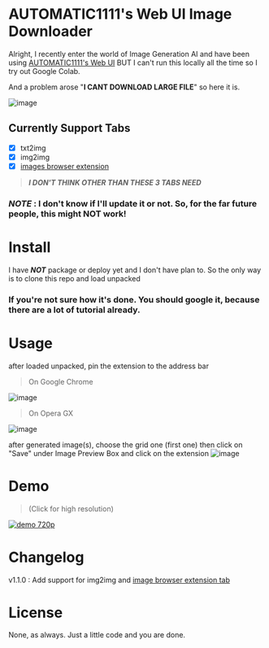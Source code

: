 # AUTOMATIC1111's Web UI Image Downloader

Alright, I recently enter the world of Image Generation AI and have been using [AUTOMATIC1111's Web UI](https://github.com/AUTOMATIC1111/stable-diffusion-webui) BUT I can't run this locally all the time so I try out Google Colab. 

And a problem arose "**I CANT DOWNLOAD LARGE FILE**" so here it is.

![image](https://user-images.githubusercontent.com/76484203/201890439-85fdb262-7ae7-4457-80c3-a9cfe0bc4c9e.png)

## Currently Support Tabs

- [x] txt2img
- [x] img2img
- [x] [images browser extension](https://github.com/yfszzx/stable-diffusion-webui-images-browser)

> ***I DON'T THINK OTHER THAN THESE 3 TABS NEED***

### ***NOTE*** : I don't know if I'll update it or not. So, for the far future people, this might **NOT** work!

# Install

I have ***NOT*** package or deploy yet and I don't have plan to. So the only way is to clone this repo and load unpacked

### If you're not sure how it's done. You should google it, because there are a lot of tutorial already.

# Usage

after loaded unpacked, pin the extension to the address bar
> On Google Chrome

![image](https://user-images.githubusercontent.com/76484203/201865183-4af0c625-c6ce-41fa-a0c8-16efe8d17a4a.png)

> On Opera GX

![image](https://user-images.githubusercontent.com/76484203/201865326-c33299ed-65eb-484f-b9cf-735b97b9d0bd.png)

after generated image(s), choose the grid one (first one) then click on "Save" under Image Preview Box and click on the extension
![image](https://user-images.githubusercontent.com/76484203/201866013-0b3ba860-e802-4aa4-a402-df701eafee32.png)

# Demo

> (Click for high resolution)

[![demo 720p](https://user-images.githubusercontent.com/76484203/201904586-7a0dd2f5-d2e4-44f6-b5b2-16964363db9d.gif)](https://www.youtube.com/watch?v=ObJ7ZFMgomM)

# Changelog

v1.1.0 : Add support for img2img and [image browser extension tab](https://github.com/yfszzx/stable-diffusion-webui-images-browser)

# License

None, as always. Just a little code and you are done.
